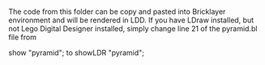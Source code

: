 The code from this folder can be copy and pasted into Bricklayer environment
and will be rendered in LDD. If you have LDraw installed, but not Lego Digital Designer installed, 
simply change line 21 of the pyramid.bl file from

show "pyramid";  to  showLDR "pyramid";